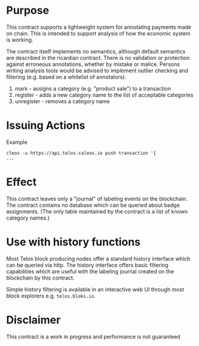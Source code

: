 <h1 class="clause">Purpose</h1>

This contract supports a lightweight system for annotating payments made on chain. This is intended to support analysis of how the economic system is working.

The contract itself implements no semantics, although default semantics are described in the ricardian contract. There is no validation or protection against erroneous annotations, whether by mistake or malice. Persons writing analysis tools would be advised to implement outlier checking and filtering (e.g. based on a whitelist of annotators).
1. mark - assigns a category (e.g. "product sale") to a transaction
2. register - adds a new category name to the list of acceptable categories
3. unregister - removes a category name

<h1 class="clause">Issuing Actions</h1>

Example
```
cleos -u https://api.telos.caleos.io push transaction '{
...
```

<h1 class="clause">Effect</h1>

This contract leaves only a "journal" of labeling events on the blockchain. The contract contains no database which can be queried about badge assignments. (The only table maintained by the contract is a list of known category names.)

<h1 class="clause">Use with history functions</h1>

Most Telos block producing nodes offer a standard history interface which can be queried via http. The history interface offers basic filtering capabilities which are useful with the labeling journal created on the blockchain by this contract.

Simple history filtering is available in an interactive web UI through most block explorers e.g. `telos.bloks.io`.

<h1 class="clause">Disclaimer</h1>

This contract is a work in progress and performance is not guaranteed
